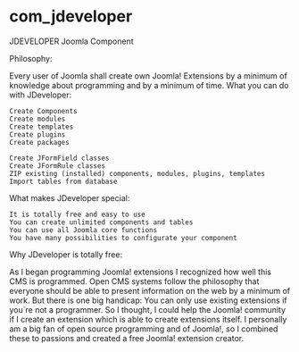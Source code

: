 # com_jdeveloper
JDEVELOPER Joomla Component



Philosophy:

Every user of Joomla shall create own Joomla! Extensions by a minimum of knowledge about programming and by a minimum of time. 
What you can do with JDeveloper:

    Create Components
    Create modules
    Create templates
    Create plugins
    Create packages

    Create JFormField classes
    Create JFormRule classes
    ZIP existing (installed) components, modules, plugins, templates
    Import tables from database

 
What makes JDeveloper special:

    It is totally free and easy to use
    You can create unlimited components and tables
    You can use all Joomla core functions
    You have many possibilities to configurate your component

Why JDeveloper is totally free:

As I began programming Joomla! extensions I recognized how well this CMS is programmed. Open CMS systems follow the philosophy that everyone should be able to present information on the web by a minimum of work. But there is one big handicap: You can only use existing extensions if you`re not a programmer. So I thought, I could help the Joomla! community if I create an extension which is able to create extensions itself. I personally am a big fan of open source programming and of Joomla!, so I combined these to passions and created a free Joomla! extension creator.

